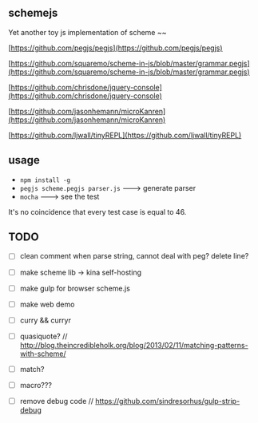 ## schemejs

Yet another toy js implementation of scheme ~~ 

[https://github.com/pegjs/pegjs](https://github.com/pegjs/pegjs)

[https://github.com/squaremo/scheme-in-js/blob/master/grammar.pegjs](https://github.com/squaremo/scheme-in-js/blob/master/grammar.pegjs)

[https://github.com/chrisdone/jquery-console](https://github.com/chrisdone/jquery-console)

[https://github.com/jasonhemann/microKanren](https://github.com/jasonhemann/microKanren)

[https://github.com/ljwall/tinyREPL](https://github.com/ljwall/tinyREPL)



## usage
* `npm install -g`
* `pegjs scheme.pegjs parser.js`  ---> generate parser
* `mocha`  ---> see the test

It's no coincidence that every test case is equal to 46.

## TODO

- [ ] clean comment when parse string, cannot deal with peg? delete line?
- [ ] make scheme lib -> kina self-hosting

- [ ] make gulp for browser scheme.js
- [ ] make web demo

- [ ] curry && curryr
- [ ] quasiquote?
// http://blog.theincredibleholk.org/blog/2013/02/11/matching-patterns-with-scheme/
- [ ] match?
- [ ] macro???

- [ ] remove debug code // https://github.com/sindresorhus/gulp-strip-debug


